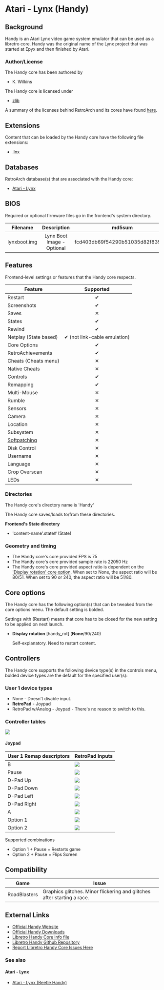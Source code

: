 # Atari - Lynx (Handy)

## Background

Handy is an Atari Lynx video game system emulator that can be used as a libretro core.  Handy was the original name of the Lynx project that was started at Epyx and then finished by Atari.

### Author/License

The Handy core has been authored by

- K. Wilkins

The Handy core is licensed under

- [zlib](https://sourceforge.net/projects/handy/)

A summary of the licenses behind RetroArch and its cores have found [here](https://docs.libretro.com/tech/licenses/).

## Extensions

Content that can be loaded by the Handy core have the following file extensions:

- .lnx

## Databases

RetroArch database(s) that are associated with the Handy core:

- [Atari - Lynx](https://github.com/libretro/libretro-database/blob/master/rdb/Atari%20-%20Lynx.rdb)

## BIOS

Required or optional firmware files go in the frontend's system directory.

|   Filename    |    Description             |              md5sum              |
|:-------------:|:--------------------------:|:--------------------------------:|
| lynxboot.img  | Lynx Boot Image - Optional | fcd403db69f54290b51035d82f835e7b |

## Features

Frontend-level settings or features that the Handy core respects.

| Feature           | Supported |
|-------------------|:---------:|
| Restart           | ✔         |
| Screenshots       | ✔         |
| Saves             | ✕         |
| States            | ✔         |
| Rewind            | ✔         |
| Netplay (State based) | ✔ (not link-cable emulation) |
| Core Options      | ✔         |
| RetroAchievements | ✔         |
| Cheats (Cheats menu) | ✕         |
| Native Cheats     | ✕         |
| Controls          | ✔         |
| Remapping         | ✔         |
| Multi-Mouse       | ✕         |
| Rumble            | ✕         |
| Sensors           | ✕         |
| Camera            | ✕         |
| Location          | ✕         |
| Subsystem         | ✕         |
| [Softpatching](https://docs.libretro.com/guides/softpatching/) | ✕         |
| Disk Control      | ✕         |
| Username          | ✕         |
| Language          | ✕         |
| Crop Overscan     | ✕         |
| LEDs              | ✕         |

### Directories

The Handy core's directory name is 'Handy'

The Handy core saves/loads to/from these directories.

**Frontend's State directory**

- 'content-name'.state# (State)

### Geometry and timing

- The Handy core's core provided FPS is 75
- The Handy core's core provided sample rate is 22050 Hz
- The Handy core's core provided aspect ratio is dependent on the ['Display rotation' core option](https://docs.libretro.com/library/handy/#core-options/). When set to None, the aspect ratio will be 80/51. When set to 90 or 240, the aspect ratio will be 51/80.

## Core options

The Handy core has the following option(s) that can be tweaked from the core options menu. The default setting is bolded. 

Settings with (Restart) means that core has to be closed for the new setting to be applied on next launch.

- **Display rotation** [handy_rot] (**None**/90/240)

	Self-explanatory. Need to restart content.

## Controllers

The Handy core supports the following device type(s) in the controls menu, bolded device types are the default for the specified user(s):

### User 1 device types

- None - Doesn't disable input.
- **RetroPad** - Joypad
- RetroPad w/Analog - Joypad - There's no reason to switch to this.

### Controller tables

![](images/Controllers/handy_retropad.png)

#### Joypad

| User 1 Remap descriptors | RetroPad Inputs                              |
|--------------------------|----------------------------------------------|
| B                        | ![](images/RetroPad/Retro_B_Round.png)       |
| Pause                    | ![](images/RetroPad/Retro_Start.png)         |
| D-Pad Up                 | ![](images/RetroPad/Retro_Dpad_Up.png)       |
| D-Pad Down               | ![](images/RetroPad/Retro_Dpad_Down.png)     |
| D-Pad Left               | ![](images/RetroPad/Retro_Dpad_Left.png)     |
| D-Pad Right              | ![](images/RetroPad/Retro_Dpad_Right.png)    | 
| A                        | ![](images/RetroPad/Retro_A_Round.png)       | 
| Option 1                 | ![](images/RetroPad/Retro_L1.png)            |
| Option 2                 | ![](images/RetroPad/Retro_R1.png)            |

Supported combinations

- Option 1 + Pause = Restarts game
- Option 2 + Pause = Flips Screen

## Compatibility

| Game         | Issue                                                                   |
|--------------|-------------------------------------------------------------------------|
| RoadBlasters | Graphics glitches. Minor flickering and glitches after starting a race. |

## External Links

- [Official Handy Website](http://handy.sourceforge.net/)
- [Official Handy Downloads](http://handy.sourceforge.net/download.htm)
- [Libretro Handy Core info file](https://github.com/libretro/libretro-super/blob/master/dist/info/handy_libretro.info)
- [Libretro Handy Github Repository](https://github.com/libretro/libretro-handy)
- [Report Libretro Handy Core Issues Here](https://github.com/libretro/libretro-handy/issues)

### See also

#### Atari - Lynx

- [Atari - Lynx (Beetle Handy)](https://docs.libretro.com/library/beetle_handy/)